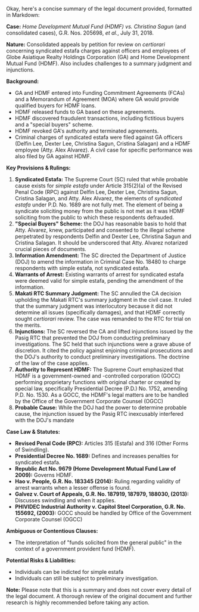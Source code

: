 Okay, here's a concise summary of the legal document provided, formatted in Markdown:

**Case:** *Home Development Mutual Fund (HDMF) vs. Christina Sagun* (and consolidated cases), G.R. Nos. 205698, *et al.*, July 31, 2018.

**Nature:** Consolidated appeals by petition for review on *certiorari* concerning syndicated estafa charges against officers and employees of Globe Asiatique Realty Holdings Corporation (GA) and Home Development Mutual Fund (HDMF). Also includes challenges to a summary judgment and injunctions.

**Background:**

*   GA and HDMF entered into Funding Commitment Agreements (FCAs) and a Memorandum of Agreement (MOA) where GA would provide qualified buyers for HDMF loans.
*   HDMF released funds to GA based on these agreements.
*   HDMF discovered fraudulent transactions, including fictitious buyers and a "special buyers" scheme.
*   HDMF revoked GA's authority and terminated agreements.
*   Criminal charges of syndicated estafa were filed against GA officers (Delfin Lee, Dexter Lee, Christina Sagun, Cristina Salagan) and a HDMF employee (Atty. Alex Alvarez). A civil case for specific performance was also filed by GA against HDMF.

**Key Provisions & Rulings:**

1.  **Syndicated Estafa:** The Supreme Court (SC) ruled that while probable cause exists for *simple estafa* under Article 315(2)(a) of the Revised Penal Code (RPC) against Delfin Lee, Dexter Lee, Christina Sagun, Cristina Salagan, and Atty. Alex Alvarez, the elements of *syndicated estafa* under P.D. No. 1689 are not fully met. The element of being a syndicate soliciting money from the public is not met as it was HDMF soliciting from the public to which these respondents defrauded.
2.  **"Special Buyers" Scheme:** the DOJ has reasonable basis to hold that Atty. Alvarez, knew, participated and consented to the illegal scheme perpetrated by respondents Delfin and Dexter Lee, Christina Sagun and Cristina Salagan. It should be underscored that Atty. Alvarez notarized crucial pieces of documents.
3.  **Information Amendment:** The SC directed the Department of Justice (DOJ) to amend the information in Criminal Case No. 18480 to charge respondents with simple estafa, not syndicated estafa.
4.  **Warrants of Arrest:** Existing warrants of arrest for syndicated estafa were deemed valid for simple estafa, pending the amendment of the information.
5.  **Makati RTC Summary Judgment:** The SC annulled the CA decision upholding the Makati RTC's summary judgment in the civil case. It ruled that the summary judgment was interlocutory because it did not determine all issues (specifically damages), and that HDMF correctly sought *certiorari* review. The case was remanded to the RTC for trial on the merits.
6.  **Injunctions:** The SC reversed the CA and lifted injunctions issued by the Pasig RTC that prevented the DOJ from conducting preliminary investigations. The SC held that such injunctions were a grave abuse of discretion. It cited the policy against enjoining criminal prosecutions and the DOJ's authority to conduct preliminary investigations. The doctrine of the law of the case applies.
7.  **Authority to Represent HDMF:** The Supreme Court emphasized that HDMF is a government-owned and -controlled corporation (GOCC) performing proprietary functions with original charter or created by special law, specifically Presidential Decree (P.D.) No. 1752, amending P.D. No. 1530. As a GOCC, the HDMF's legal matters are to be handled by the Office of the Government Corporate Counsel (OGCC)
8.  **Probable Cause:** While the DOJ had the power to determine probable cause, the injunction issued by the Pasig RTC inexcusably interfered with the DOJ's mandate

**Case Law & Statutes:**

*   **Revised Penal Code (RPC):** Articles 315 (Estafa) and 316 (Other Forms of Swindling).
*   **Presidential Decree No. 1689:** Defines and increases penalties for syndicated estafa.
*   **Republic Act No. 9679 (Home Development Mutual Fund Law of 2009):** Governs HDMF.
*   **Hao v. People, G.R. No. 183345 (2014):**  Ruling regarding validity of arrest warrants when a lesser offense is found.
*   **Galvez v. Court of Appeals, G.R. No. 187919, 187979, 188030, (2013):** Discusses swindling and when it applies.
*   **PHIVIDEC Industrial Authority v. Capitol Steel Corporation, G.R. No. 155692, (2003):** GOCC should be handled by Office of the Government Corporate Counsel (OGCC)

**Ambiguous or Contentious Clauses:**

*   The interpretation of "funds solicited from the general public" in the context of a government provident fund (HDMF).

**Potential Risks & Liabilities:**

*   Individuals can be indicted for simple estafa
*   Individuals can still be subject to preliminary investigation.

**Note:**
Please note that this is a summary and does not cover every detail of the legal document. A thorough review of the original document and further research is highly recommended before taking any action.
